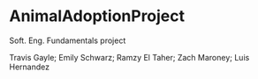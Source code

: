 # AnimalAdoptionProject
Soft. Eng. Fundamentals project

Travis Gayle;
Emily Schwarz;
Ramzy El Taher;
Zach Maroney;
Luis Hernandez
